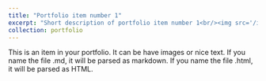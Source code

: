 ```yaml
---
title: "Portfolio item number 1"
excerpt: "Short description of portfolio item number 1<br/><img src='/images/gephi_tw_cve.pdf'>"
collection: portfolio
---
```


This is an item in your portfolio. It can be have images or nice text. If you name the file .md, it will be parsed as markdown. If you name the file .html, it will be parsed as HTML. 
